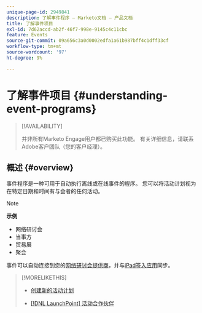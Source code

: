 ```yaml
---
unique-page-id: 2949841
description: 了解事件程序 — Marketo文档 — 产品文档
title: 了解事件项目
exl-id: 7d62accd-ab2f-46f7-998e-9145c4c11cbc
feature: Events
source-git-commit: 09a656c3a0d0002edfa1a61b987bff4c1dff33cf
workflow-type: tm+mt
source-wordcount: '97'
ht-degree: 9%

---
```


# 了解事件项目 {#understanding-event-programs}

>[!AVAILABILITY]
>
>并非所有Marketo Engage用户都已购买此功能。 有关详细信息，请联系Adobe客户团队（您的客户经理）。

## 概述 {#overview}

事件程序是一种可用于自动执行离线或在线事件的程序。 您可以将活动计划视为在特定日期和时间有与会者的任何活动。

>[!NOTE]
>
>**示例**
>
>* 网络研讨会
>* 当事方
>* 贸易展
>* 聚会

事件可以自动连接到您的[网络研讨会提供商](/help/marketo/product-docs/demand-generation/events/understanding-events/event-partners.md)，并与[iPad签入应用](/help/marketo/product-docs/core-marketo-concepts/mobile-apps/event-check-in/check-people-into-your-event-from-your-tablet.md)同步。

>[!MORELIKETHIS]
>
>* [创建新的活动计划](/help/marketo/product-docs/demand-generation/events/understanding-events/create-a-new-event-program.md)
>
>* [[!DNL LaunchPoint] 活动合作伙伴](/help/marketo/product-docs/demand-generation/events/understanding-events/event-partners.md)
